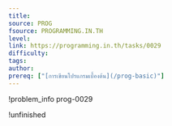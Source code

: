 ```yaml
---
title: 
source: PROG
fsource: PROGRAMMING.IN.TH
level:
link: https://programming.in.th/tasks/0029
difficulty: 
tags: 
author: 
prereq: ["[การเขียนโปรแกรมเบื้องต้น](/prog-basic)"]
---
```


!problem_info prog-0029

!unfinished
